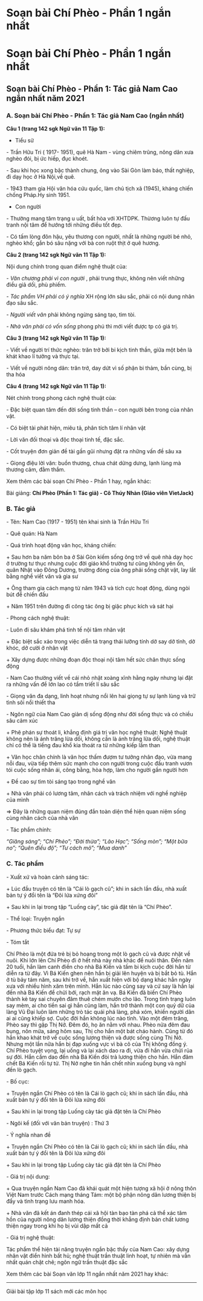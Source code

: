 # Soạn bài Chí Phèo - Phần 1 ngắn nhất

# Soạn bài Chí Phèo - Phần 1 ngắn nhất

## Soạn bài Chí Phèo - Phần 1: Tác giả Nam Cao ngắn nhất năm 2021

### **A. Soạn bài Chí Phèo - Phần 1: Tác giả Nam Cao (ngắn nhất)**

**Câu 1 (trang 142 sgk Ngữ văn 11 Tập 1):**

* Tiểu sử 

\- Trần Hữu Tri ( 1917- 1951), quê Hà Nam - vùng chiêm trũng, nông dân xưa nghèo đói, bị ức hiếp, đục khoét. 

\- Sau khi học xong bậc thành chung, ông vào Sài Gòn làm báo, thất nghiệp, đi dạy học ở Hà Nội,về quê. 

\- 1943 tham gia Hội văn hóa cứu quốc, làm chủ tịch xã (1945), kháng chiến chống Pháp.Hy sinh 1951. 

* Con người 

\- Thường mang tâm trạng u uất, bất hòa với XHTDPK. Thừơng luôn tự đấu tranh nội tâm để hướng tới những điều tốt đẹp. 

\- Có tấm lòng đôn hậu, yêu thương con người, nhất là những người bé nhỏ, nghèo khổ; gắn bó sâu nặng với bà con ruột thịt ở quê hương. 

**Câu 2 (trang 142 sgk Ngữ văn 11 Tập 1):**

Nội dung chính trong quan điểm nghệ thuật của: 

\- _Văn chương phải vì con người_ , phải trung thực, không nên viết những điều giả dối, phù phiếm. 

\- _Tác phẩm VH phải có ý nghĩa_ XH rộng lớn sâu sắc, phải có nội dung nhân đạo sâu sắc. 

\- _Người viết văn_ phải không ngừng sáng tạo, tìm tòi. 

\- _Nhà văn phải có vốn sống_ phong phú thì mới viết được tp có giá trị. 

**Câu 3 (trang 142 sgk Ngữ văn 11 Tập 1):**

\- Viết về người trí thức nghèo: trăn trở bởi bi kịch tinh thần, giữa một bên là khát khao lí tưởng và thực tại. 

\- Viết về người nông dân: trăn trở, day dứt vì số phận bi thảm, bần cùng, bị tha hóa 

**Câu 4 (trang 142 sgk Ngữ văn 11 Tập 1):**

Nét chính trong phong cách nghệ thuật của: 

\- Đặc biệt quan tâm đến đời sống tinh thần – con người bên trong của nhân vật. 

\- Có biệt tài phát hiện, miêu tả, phân tích tâm lí nhân vật 

\- Lời văn đối thoại và độc thoại tinh tế, đặc sắc. 

\- Cốt truyện đơn giản đề tài gần gũi nhưng đặt ra những vấn đề sâu xa 

\- Giọng điệu lời văn: buồn thương, chua chát dửng dưng, lạnh lùng mà thương cảm, đằm thắm. 

Xem thêm các bài soạn Chí Phèo - Phần 1 hay, ngắn khác:

Bài giảng: **Chí Phèo (Phần 1: Tác giả) - Cô Thúy Nhàn (Giáo viên VietJack)**

### **B. Tác giả**

\- Tên: Nam Cao (1917 - 1951) tên khai sinh là Trần Hữu Tri

\- Quê quán: Hà Nam

\- Quá trình hoạt động văn học, kháng chiến:

\+ Sau hơn ba năm bôn ba ở Sài Gòn kiếm sống ông trở về quê nhà dạy học ở trường tư thục nhưng cuộc đời giáo khổ trường tư cũng không yên ổn, quân Nhật vào Đông Dương, trường đóng của ông phải sống chật vật, lay lắt bằng nghề viết văn và gia sư

\+ Ông tham gia cách mạng từ năm 1943 và tích cực hoạt động, dùng ngòi bút để chiến đấu

\+ Năm 1951 trên đường đi công tác ông bị giặc phục kích và sát hại

\- Phong cách nghệ thuật: 

\- Luôn đi sâu khám phá tinh tế nội tâm nhân vật

\+ Đặc biệt sắc xảo trong việc diễn tả trạng thái lưỡng tính dở say dở tỉnh, dở khóc, dở cười ở nhân vật

\+ Xây dựng được những đoạn độc thoại nội tâm hết sức chân thực sống động

\- Nam Cao thường viết về cái nhỏ nhặt xoàng xĩnh hằng ngày nhưng lại đặt ra những vấn đề lớn lao có tầm triết lí sâu sắc

\- Giọng văn đa dạng, linh hoạt nhưng nổi lên hai giọng tự sự lạnh lùng và trữ tình sôi nổi thiết tha

\- Ngôn ngữ của Nam Cao giản dị sống động như đời sống thực và có chiều sâu cảm xúc

\+ Phê phán sự thoát li, khẳng định giá trị văn học nghệ thuật: Nghệ thuật không nên là ánh trăng lừa dối, không cần là ánh trăng lừa dối, nghệ thuật chỉ có thể là tiếng đau khổ kia thoát ra từ những kiếp lầm than

\+ Văn học chân chính là văn học thấm đượm tư tưởng nhân đạo, vừa mang nỗi đau, vừa tiếp thêm sức mạnh cho con người trong cuộc đấu tranh vươn tói cuộc sống nhân ái, công bằng, hòa hợp, làm cho người gần người hơn

\+ Đề cao sự tìm tòi sáng tạo trong nghề văn

\+ Nhà văn phải có lương tâm, nhân cách và trách nhiệm với nghề nghiệp của mình

⇒ Đây là những quan niệm đúng đắn toàn diện thể hiện quan niệm sống cùng nhân cách của nhà văn

\- Tác phẩm chính:

_“Giăng sáng”; “Chí Phèo”; “Đời thừa”; “Lão Hạc”; “Sống mòn”; “Một bữa no”; “Quên điều độ”; “Tư cách mõ”; “Mua danh”_

### **C. Tác phẩm**

\- Xuất xứ và hoàn cảnh sáng tác: 

\+ Lúc đầu truyện có tên là “Cái lò gạch cũ”; khi in sách lần đầu, nhà xuất bản tự ý đổi tên là “Đôi lứa xứng đôi”

\+ Sau khi in lại trong tập “Luống cày”, tác giả đặt tên là “Chí Phèo”.

\- Thể loại: Truyện ngắn

\- Phương thức biểu đạt: Tự sự 

\- Tóm tắt

Chí Phèo là một đứa trẻ bị bỏ hoang trong một lò gạch cũ và được nhặt về nuôi. Khi lớn lên Chí Phèo đi ở hết nhà này nhà khác để nuôi thân. Đến năm 20 tuổi, hắn làm canh điền cho nhà Bá Kiến và tấm bi kịch cuộc đời hắn từ diễn ra từ đây. Vì Bá Kiến ghen nên hắn bị giải lên huyện và bị bắt bỏ tù. Hắn ở tù bảy tám năm, sau khi trở về, hắn xuất hiện với bộ dạng khác hẳn ngày xưa với nhiều hình xăm trên mình. Hắn lúc nào cũng say và cứ say là hắn lại đến nhà Bá Kiến để chửi bới, rạch mặt ăn vạ. Bá Kiến đã biến Chí Phèo thành kẻ tay sai chuyên đâm thuê chém mướn cho lão. Trong tình trạng luôn say mèm, ai cho tiền sai gì hắn cũng làm, hắn trở thành một con quỷ dữ của làng Vũ Đại luôn làm những trò tác quái phá làng, phá xóm, khiến người dân ai ai cũng khiếp sợ. Cuộc đời hắn không lúc nào tỉnh. Vào một đêm trăng, Phèo say thì gặp Thị Nở. Đêm đó, họ ăn nằm với nhau. Phèo nửa đêm đau bụng, nôn mửa, sáng hôm sau, Thị cho hắn một bát cháo hành. Cũng từ đó hắn khao khát trở về cuộc sống lương thiện và được sống cùng Thị Nở. Nhưng một lần nữa hắn bị đạp xuống vực vì bà cô của Thị không đồng ý. Chí Phèo tuyệt vọng, lại uống và lại xách dao ra đi, vừa đi hắn vừa chửi rủa sự đời. Hắn cầm dao đến nhà Bá Kiến đòi trả lương thiện cho hắn. Hắn đâm chết Bá Kiến rồi tự tử. Thị Nở nghe tin hắn chết nhìn xuống bụng và nghĩ đến lò gạch.

\- Bố cục: 

\+ Truyện ngắn Chí Phèo có tên là Cái lò gạch cũ; khi in sách lần đầu, nhà xuất bản tự ý đổi tên là Đôi lứa xứng đôi

\+ Sau khi in lại trong tập Luống cày tác giả đặt tên là Chí Phèo

\- Ngôi kể (đối với văn bản truyện) : Thứ 3

\- Ý nghĩa nhan đề 

\+ Truyện ngắn Chí Phèo có tên là Cái lò gạch cũ; khi in sách lần đầu, nhà xuất bản tự ý đổi tên là Đôi lứa xứng đôi

\+ Sau khi in lại trong tập Luống cày tác giả đặt tên là Chí Phèo

\- Giá trị nội dung:

\+ Qua truyện ngắn Nam Cao đã khái quát một hiện tượng xã hội ở nông thôn Việt Nam trước Cách mạng tháng Tám: một bộ phận nông dân lương thiện bị đẩy và tình trạng lưu manh hóa.

\+ Nhà văn đã kết án đanh thép cái xã hội tàn bạo tàn phá cả thể xác tâm hồn của người nông dân lương thiện đồng thời khẳng định bản chất lương thiện ngay trong khi họ bị vùi dập mất cả 

\- Giá trị nghệ thuật: 

Tác phẩm thể hiện tài năng truyện ngắn bậc thầy của Nam Cao: xây dựng nhân vật điển hình bất hủ; nghệ thuật trần thuật linh hoạt, tự nhiên mà vẫn nhất quán chặt chẽ; ngôn ngữ trần thuật đặc sắc

Xem thêm các bài Soạn văn lớp 11 ngắn nhất năm 2021 hay khác:

* * *

Giải bài tập lớp 11 sách mới các môn học
